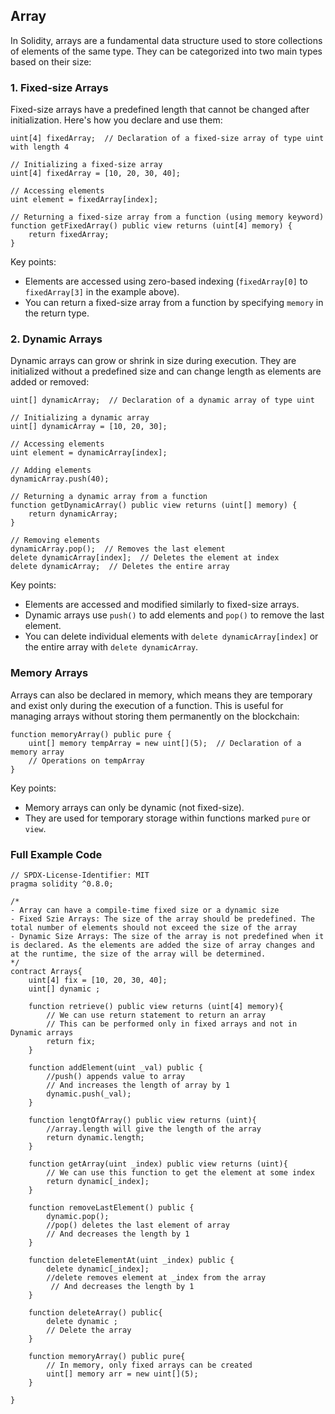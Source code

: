 ## Array

In Solidity, arrays are a fundamental data structure used to store collections of elements of the same type. They can be categorized into two main types based on their size:

### 1. Fixed-size Arrays
Fixed-size arrays have a predefined length that cannot be changed after initialization. Here's how you declare and use them:

```solidity
uint[4] fixedArray;  // Declaration of a fixed-size array of type uint with length 4

// Initializing a fixed-size array
uint[4] fixedArray = [10, 20, 30, 40];

// Accessing elements
uint element = fixedArray[index];

// Returning a fixed-size array from a function (using memory keyword)
function getFixedArray() public view returns (uint[4] memory) {
    return fixedArray;
}
```

Key points:
- Elements are accessed using zero-based indexing (`fixedArray[0]` to `fixedArray[3]` in the example above).
- You can return a fixed-size array from a function by specifying `memory` in the return type.

### 2. Dynamic Arrays
Dynamic arrays can grow or shrink in size during execution. They are initialized without a predefined size and can change length as elements are added or removed:

```solidity
uint[] dynamicArray;  // Declaration of a dynamic array of type uint

// Initializing a dynamic array
uint[] dynamicArray = [10, 20, 30];

// Accessing elements
uint element = dynamicArray[index];

// Adding elements
dynamicArray.push(40);

// Returning a dynamic array from a function
function getDynamicArray() public view returns (uint[] memory) {
    return dynamicArray;
}

// Removing elements
dynamicArray.pop();  // Removes the last element
delete dynamicArray[index];  // Deletes the element at index
delete dynamicArray;  // Deletes the entire array
```

Key points:
- Elements are accessed and modified similarly to fixed-size arrays.
- Dynamic arrays use `push()` to add elements and `pop()` to remove the last element.
- You can delete individual elements with `delete dynamicArray[index]` or the entire array with `delete dynamicArray`.

### Memory Arrays
Arrays can also be declared in memory, which means they are temporary and exist only during the execution of a function. This is useful for managing arrays without storing them permanently on the blockchain:

```solidity
function memoryArray() public pure {
    uint[] memory tempArray = new uint[](5);  // Declaration of a memory array
    // Operations on tempArray
}
```

Key points:
- Memory arrays can only be dynamic (not fixed-size).
- They are used for temporary storage within functions marked `pure` or `view`.


### Full Example Code
```solidity
// SPDX-License-Identifier: MIT
pragma solidity ^0.8.0;

/*
- Array can have a compile-time fixed size or a dynamic size
- Fixed Szie Arrays: The size of the array should be predefined. The total number of elements should not exceed the size of the array
- Dynamic Size Arrays: The size of the array is not predefined when it is declared. As the elements are added the size of array changes and at the runtime, the size of the array will be determined.
*/
contract Arrays{
    uint[4] fix = [10, 20, 30, 40];
    uint[] dynamic ;

    function retrieve() public view returns (uint[4] memory){
        // We can use return statement to return an array
        // This can be performed only in fixed arrays and not in Dynamic arrays
        return fix;
    }

    function addElement(uint _val) public {
        //push() appends value to array
        // And increases the length of array by 1
        dynamic.push(_val); 
    }

    function lengtOfArray() public view returns (uint){
        //array.length will give the length of the array
        return dynamic.length;
    }

    function getArray(uint _index) public view returns (uint){
        // We can use this function to get the element at some index 
        return dynamic[_index];
    }

    function removeLastElement() public {
        dynamic.pop(); 
        //pop() deletes the last element of array
        // And decreases the length by 1 
    }

    function deleteElementAt(uint _index) public {
        delete dynamic[_index];
        //delete removes element at _index from the array 
         // And decreases the length by 1 
    }

    function deleteArray() public{
        delete dynamic ;
        // Delete the array
    }

    function memoryArray() public pure{
        // In memory, only fixed arrays can be created
        uint[] memory arr = new uint[](5);
    }   

}
```
